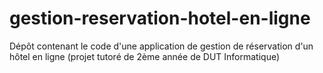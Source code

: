 # gestion-reservation-hotel-en-ligne
Dépôt contenant le code d'une application de gestion de réservation d'un hôtel en ligne (projet tutoré de 2ème année de DUT Informatique)
